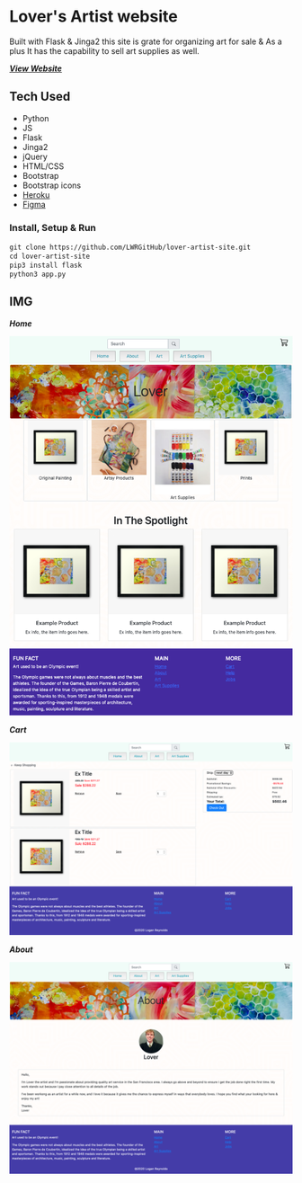 # Lover's Artist website
Built with Flask & Jinga2 this site is grate for organizing art for sale & As a plus It has the capability to sell art supplies as well.

***[View Website](https://lover-artist-site.herokuapp.com)***


## Tech Used

- Python
- JS
- Flask
- Jinga2
- jQuery
- HTML/CSS
- Bootstrap
- Bootstrap icons
- [Heroku](https://lover-artist-site.herokuapp.com)
- [Figma](https://www.figma.com/file/oYakbnxT72r856QIczCCF7/Untitled?node-id=13%3A15)


### Install, Setup & Run

``` 
git clone https://github.com/LWRGitHub/lover-artist-site.git
cd lover-artist-site
pip3 install flask
python3 app.py
```


## IMG

***Home***

<img src="https://raw.githubusercontent.com/LWRGitHub/lover-artist-site/master/static/img/readme-img/home-pg.png" alt="this is a screen shot of the home page for Lover's art site.">


***Cart***

<img src="https://raw.githubusercontent.com/LWRGitHub/lover-artist-site/master/static/img/readme-img/cart.png" alt="this is a screen shot of the cart page for Lover's art site.">


***About***

<img src="https://raw.githubusercontent.com/LWRGitHub/lover-artist-site/master/static/img/readme-img/about.png" alt="this is a screen shot of the about page for Lover's art site.">